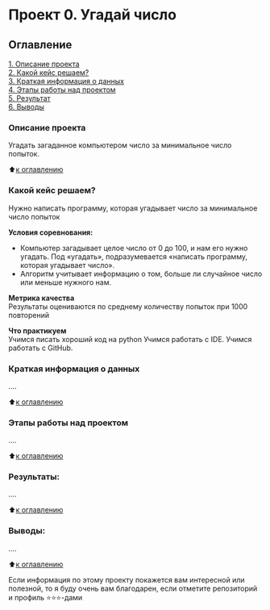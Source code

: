 # Проект 0. Угадай число

## Оглавление  
[1. Описание проекта](https://github.com/kontroler38/sf_ds_homework/tree/main/project_1/README.md#Описание-проекта)  
[2. Какой кейс решаем?](https://github.com/kontroler38/sf_ds_homework/tree/main/project_1/README.md#Какой-кейс-решаем)  
[3. Краткая информация о данных](https://github.com/kontroler38/sf_ds_homework/tree/main/project_1/README.md#Краткая-информация-о-данных)  
[4. Этапы работы над проектом](https://github.com/kontroler38/sf_ds_homework/tree/main/project_1/README.md#Этапы-работы-над-проектом)  
[5. Результат](https://github.com/kontroler38/sf_ds_homework/tree/main/project_1/README.md#Результат)    
[6. Выводы](https://github.com/kontroler38/sf_ds_homework/tree/main/project_1README.md#Выводы) 

### Описание проекта    
Угадать загаданное компьютером число за минимальное число попыток.

:arrow_up:[к оглавлению](https://github.com/kontroler38/sf_ds_homework/tree/main/project_1/README.md#Оглавление)


### Какой кейс решаем?    
Нужно написать программу, которая угадывает число за минимальное число попыток

**Условия соревнования:**  
- Компьютер загадывает целое число от 0 до 100, и нам его нужно угадать. Под «угадать», подразумевается «написать программу, которая угадывает число».
- Алгоритм учитывает информацию о том, больше ли случайное число или меньше нужного нам.

**Метрика качества**     
Результаты оцениваются по среднему количеству попыток при 1000 повторений

**Что практикуем**     
Учимся писать хороший код на python
Учимся работать с IDE.
Учимся работать с GitHub.

### Краткая информация о данных
....
  
:arrow_up:[к оглавлению](https://github.com/kontroler38/sf_ds_homework/tree/main/project_1/README.md#Оглавление)


### Этапы работы над проектом  
....

:arrow_up:[к оглавлению](https://github.com/kontroler38/sf_ds_homework/tree/main/project_1/README.md#Оглавление)


### Результаты:  
....

:arrow_up:[к оглавлению](https://github.com/kontroler38/sf_ds_homework/tree/main/project_1/README.md#Оглавление)


### Выводы:  
....

:arrow_up:[к оглавлению](https://github.com/kontroler38/sf_ds_homework/tree/main/project_1/README.md#Оглавление)


Если информация по этому проекту покажется вам интересной или полезной, то я буду очень вам благодарен, если отметите репозиторий и профиль ⭐️⭐️⭐️-дами